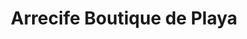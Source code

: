 ---
title: "Arrecife Boutique de Playa"
url: /san-isidro-de-el-general/arrecife-boutique-de-playa/
shop: Kleidung
---